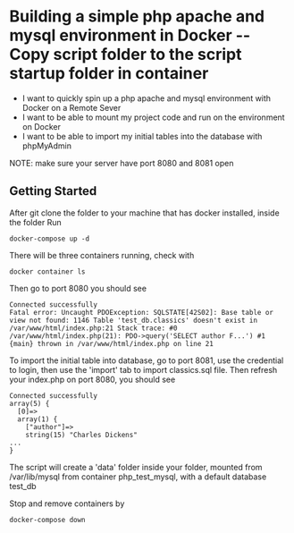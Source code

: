 # Building a simple php apache and mysql environment in Docker -- Copy script folder to the script startup folder in container

 * I want to quickly spin up a php apache and mysql environment with Docker on a Remote Sever
 * I want to be able to mount my project code and run on the environment on Docker
 * I want to be able to import my initial tables into the database with phpMyAdmin
 
 NOTE: make sure your server have port 8080 and 8081 open

## Getting Started
After git clone the folder to your machine that has docker installed, inside the folder Run 	
```shell
docker-compose up -d
```

There will be three containers running, check with 
```
docker container ls
```

Then go to port 8080 you should see
```
Connected successfully
Fatal error: Uncaught PDOException: SQLSTATE[42S02]: Base table or view not found: 1146 Table 'test_db.classics' doesn't exist in /var/www/html/index.php:21 Stack trace: #0 /var/www/html/index.php(21): PDO->query('SELECT author F...') #1 {main} thrown in /var/www/html/index.php on line 21
```

To import the initial table into database, go to port 8081, use the credential to login, then use the 'import' tab to import classics.sql file. Then refresh your index.php on port 8080, you should see
```
Connected successfully
array(5) {
  [0]=>
  array(1) {
    ["author"]=>
    string(15) "Charles Dickens"
...
}
```


The script will create a 'data' folder inside your folder, mounted from /var/lib/mysql from container php_test_mysql, with a default database test_db

Stop and remove containers by 
```
docker-compose down
```
